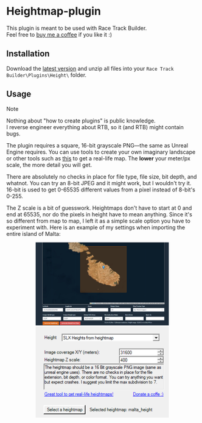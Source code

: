 # Heightmap-plugin

This plugin is meant to be used with Race Track Builder.<br/>Feel free to [buy me a coffee](https://www.paypal.me/sllxx) if you like it :)

## Installation

Download the [latest version](https://github.com/RTBModding/Heightmap-plugin/releases/latest/download/Heightmap.7z) and unzip all files into your `Race Track Builder\Plugins\Height\` folder. 

## Usage

> [!NOTE]  
> Nothing about "how to create plugins" is public knowledge.<br/>I reverse engineer everything about RTB, so it (and RTB) might contain bugs.

The plugin requires a square, 16-bit grayscale PNG—the same as Unreal Engine requires. You can use tools to create your own imaginary landscape or other tools such as [this](https://manticorp.github.io/unrealheightmap/) to get a real-life map. The **lower** your meter/px scale, the more detail you will get.

There are absolutely no checks in place for file type, file size, bit depth, and whatnot. You can try an 8-bit JPEG and it might work, but I wouldn't try it. 16-bit is used to get 0-65535 different values from a pixel instead of 8-bit's 0-255.

The Z scale is a bit of guesswork. Heightmaps don't have to start at 0 and end at 65535, nor do the pixels in height have to mean anything. Since it's so different from map to map, I left it as a simple scale option you have to experiment with. Here is an example of my settings when importing the entire island of Malta:

<p align="center">
  <img src="https://raw.githubusercontent.com/RTBModding/Heightmap-plugin/main/scrn1.png" width="350">
  <img src="https://raw.githubusercontent.com/RTBModding/Heightmap-plugin/main/scrn2.png" width="350">
</p>
